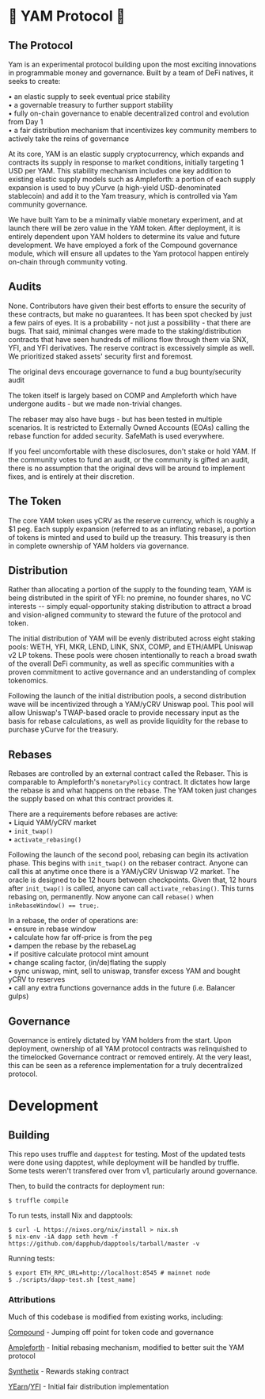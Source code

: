 # 🍠 YAM Protocol 🍠

## The Protocol

Yam is an experimental protocol building upon the most exciting innovations in programmable money and governance. Built by a team of DeFi natives, it seeks to create:

• an elastic supply to seek eventual price stability<br>
• a governable treasury to further support stability<br>
• fully on-chain governance to enable decentralized control and evolution from Day 1<br>
• a fair distribution mechanism that incentivizes key community members to actively take the reins of governance

At its core, YAM is an elastic supply cryptocurrency, which expands and contracts its supply in response to market conditions, initially targeting 1 USD per YAM. This stability mechanism includes one key addition to existing elastic supply models such as Ampleforth: a portion of each supply expansion is used to buy yCurve (a high-yield USD-denominated stablecoin) and add it to the Yam treasury, which is controlled via Yam community governance.

We have built Yam to be a minimally viable monetary experiment, and at launch there will be zero value in the YAM token. After deployment, it is entirely dependent upon YAM holders to determine its value and future development. We have employed a fork of the Compound governance module, which will ensure all updates to the Yam protocol happen entirely on-chain through community voting.

## Audits

None. Contributors have given their best efforts to ensure the security of these contracts, but make no guarantees. It has been spot checked by just a few pairs of eyes. It is a probability - not just a possibility - that there are bugs. That said, minimal changes were made to the staking/distribution contracts that have seen hundreds of millions flow through them via SNX, YFI, and YFI derivatives. The reserve contract is excessively simple as well. We prioritized staked assets' security first and foremost.

The original devs encourage governance to fund a bug bounty/security audit

The token itself is largely based on COMP and Ampleforth which have undergone audits - but we made non-trivial changes.

The rebaser may also have bugs - but has been tested in multiple scenarios. It is restricted to Externally Owned Accounts (EOAs) calling the rebase function for added security. SafeMath is used everywhere.

If you feel uncomfortable with these disclosures, don't stake or hold YAM. If the community votes to fund an audit, or the community is gifted an audit, there is no assumption that the original devs will be around to implement fixes, and is entirely at their discretion.

## The Token

The core YAM token uses yCRV as the reserve currency, which is roughly a $1 peg. Each supply expansion (referred to as an inflating rebase), a portion of tokens is minted and used to build up the treasury. This treasury is then in complete ownership of YAM holders via governance.

## Distribution

Rather than allocating a portion of the supply to the founding team, YAM is being distributed in the spirit of YFI: no premine, no founder shares, no VC interests -- simply equal-opportunity staking distribution to attract a broad and vision-aligned community to steward the future of the protocol and token.

The initial distribution of YAM will be evenly distributed across eight staking pools: WETH, YFI, MKR, LEND, LINK, SNX, COMP, and ETH/AMPL Uniswap v2 LP tokens. These pools were chosen intentionally to reach a broad swath of the overall DeFi community, as well as specific communities with a proven commitment to active governance and an understanding of complex tokenomics.

Following the launch of the initial distribution pools, a second distribution wave will be incentivized through a YAM/yCRV Uniswap pool. This pool will allow Uniswap's TWAP-based oracle to provide necessary input as the basis for rebase calculations, as well as provide liquidity for the rebase to purchase yCurve for the treasury.

## Rebases

Rebases are controlled by an external contract called the Rebaser. This is comparable to Ampleforth's `monetaryPolicy` contract. It dictates how large the rebase is and what happens on the rebase. The YAM token just changes the supply based on what this contract provides it.

There are a requirements before rebases are active:<br>
• Liquid YAM/yCRV market<br>
• `init_twap()`<br>
• `activate_rebasing()`<br>

Following the launch of the second pool, rebasing can begin its activation phase. This begins with `init_twap()` on the rebaser contract. Anyone can call this at anytime once there is a YAM/yCRV Uniswap V2 market. The oracle is designed to be 12 hours between checkpoints. Given that, 12 hours after `init_twap()` is called, anyone can call `activate_rebasing()`. This turns rebasing on, permanently. Now anyone can call `rebase()` when `inRebaseWindow() == true;`.

In a rebase, the order of operations are:<br>
• ensure in rebase window<br>
• calculate how far off-price is from the peg<br>
• dampen the rebase by the rebaseLag<br>
• if positive calculate protocol mint amount<br>
• change scaling factor, (in/de)flating the supply<br>
• sync uniswap, mint, sell to uniswap, transfer excess YAM and bought yCRV to reserves<br>
• call any extra functions governance adds in the future (i.e. Balancer gulps)<br>

## Governance

Governance is entirely dictated by YAM holders from the start. Upon deployment, ownership of all YAM protocol contracts was relinquished to the timelocked Governance contract or removed entirely. At the very least, this can be seen as a reference implementation for a truly decentralized protocol.

# Development

## Building

This repo uses truffle and `dapptest` for testing. Most of the updated tests were done using dapptest, while deployment will be handled by truffle. Some tests weren't transfered over from v1, particularly around governance.

Then, to build the contracts for deployment run:

```
$ truffle compile
```

To run tests, install Nix and dapptools:

```
$ curl -L https://nixos.org/nix/install > nix.sh
$ nix-env -iA dapp seth hevm -f https://github.com/dapphub/dapptools/tarball/master -v
```

Running tests:

```
$ export ETH_RPC_URL=http://localhost:8545 # mainnet node
$ ./scripts/dapp-test.sh [test_name]
```

### Attributions

Much of this codebase is modified from existing works, including:

[Compound](https://compound.finance) - Jumping off point for token code and governance

[Ampleforth](https://ampleforth.org) - Initial rebasing mechanism, modified to better suit the YAM protocol

[Synthetix](https://synthetix.io) - Rewards staking contract

[YEarn](https://yearn.finance)/[YFI](https://ygov.finance) - Initial fair distribution implementation
